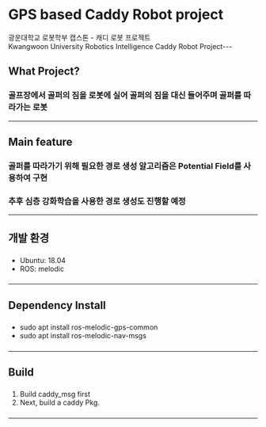 # **GPS based Caddy Robot project**
광운대학교 로봇학부 캡스톤 - 캐디 로봇 프로젝트  
Kwangwoon University Robotics Intelligence Caddy Robot Project---

## **What Project?**
### 골프장에서 골퍼의 짐을 로봇에 실어 골퍼의 짐을 대신 들어주며 골퍼를 따라가는 로봇
---
## **Main feature**
### 골퍼를 따라가기 위해 필요한 경로 생성 알고리즘은 Potential Field를 사용하여 구현
###  추후 심층 강화학습을 사용한 경로 생성도 진행할 예정
---
## **개발 환경**
###
 * Ubuntu: 18.04
 * ROS: melodic 
###
---
## **Dependency Install**
###
 * sudo apt install ros-melodic-gps-common
 * sudo apt install ros-melodic-nav-msgs 
 ###
 ---
 ## **Build**
 ###
  1. Build caddy_msg first
  2. Next, build a caddy Pkg.
###
---


